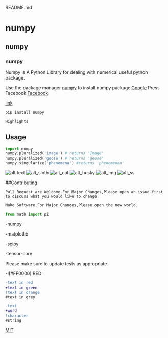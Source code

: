 README.md


# numpy

## numpy

### numpy

Numpy is A Python Library for dealing with numerical useful python package.

Use the package manager [numpy](https://pip.pypa.io/en/stable/) to install numpy package.[Google](google.com)
Press Facebook
[Facebook](www.facebook.com)
[]()

[link](www.google.com)

```bash
pip install numpy
```

```
Highlights
```


## Usage

```python
import numpy
numpy.pluralized('image') # returns 'Image'
numpy.pluralized('goose') # returns 'geese'
numpy.singularize('phenomena') #returns 'phenomenon'
```


![alt text](https://www.stellaandchewys.com/wp-content/uploads/maplechristmas.jpg)
![alt_sloth](https://static01.nyt.com/images/2014/01/28/science/28SLOT_SPAN/28SLOT-jumbo.jpg)
![alt_cat](https://www.pngitem.com/pimgs/m/189-1892650_husky-puppy-png-transparent-siberian-husky-png-png.png)
![alt_husky](https://previews.123rf.com/images/belckatasamaya/belckatasamaya1808/belckatasamaya180800001/105974128-winter-husky-dog-with-a-funny-face-blue-eyes-and-big-nose.jpg)
![alt_img](https://res.cloudinary.com/hito/image/upload/v1583313817/2552907244770286.jpg)
![alt_ss](https://www.dropbox.com/s/kg28j1quzkth44m/apr-319.png?dl=0)


##Contributing

```
Pull Request are Welcome.For Major Changes,Please open an issue first to discuss what you would like to change.
```

```
Make Software.For Major Changes,Please open the new world.
```

```python
from math import pi
```
-numpy

-matplotlib

-scipy

-tensor-core

Please make sure to update tests as appropriate.

-![#FF0000]'RED'

```diff
-text in red
+text in green
!text in orange
#text in grey
```

```diff
-text
+word
!character
#string
```

[MIT](https://choosealicense.com/licenses/mit/)
